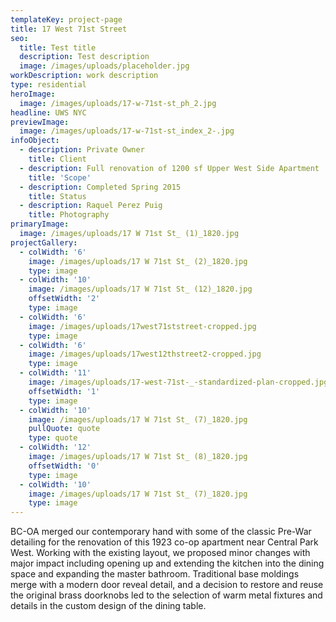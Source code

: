 ```yaml
---
templateKey: project-page
title: 17 West 71st Street
seo: 
  title: Test title
  description: Test description
  image: /images/uploads/placeholder.jpg
workDescription: work description
type: residential
heroImage:
  image: /images/uploads/17-w-71st-st_ph_2.jpg
headline: UWS NYC
previewImage:
  image: /images/uploads/17-w-71st-st_index_2-.jpg
infoObject:
  - description: Private Owner
    title: Client
  - description: Full renovation of 1200 sf Upper West Side Apartment
    title: 'Scope'
  - description: Completed Spring 2015
    title: Status
  - description: Raquel Perez Puig
    title: Photography
primaryImage:
  image: /images/uploads/17 W 71st St_ (1)_1820.jpg
projectGallery:
  - colWidth: '6'
    image: /images/uploads/17 W 71st St_ (2)_1820.jpg
    type: image
  - colWidth: '10'
    image: /images/uploads/17 W 71st St_ (12)_1820.jpg
    offsetWidth: '2'
    type: image
  - colWidth: '6'
    image: /images/uploads/17west71ststreet-cropped.jpg
    type: image
  - colWidth: '6'
    image: /images/uploads/17west12thstreet2-cropped.jpg
    type: image
  - colWidth: '11'
    image: /images/uploads/17-west-71st-_-standardized-plan-cropped.jpg
    offsetWidth: '1'
    type: image
  - colWidth: '10'
    image: /images/uploads/17 W 71st St_ (7)_1820.jpg
    pullQuote: quote
    type: quote
  - colWidth: '12'
    image: /images/uploads/17 W 71st St_ (8)_1820.jpg
    offsetWidth: '0'
    type: image
  - colWidth: '10'
    image: /images/uploads/17 W 71st St_ (7)_1820.jpg
    type: image
---
```

BC-OA merged our contemporary hand with some of the classic Pre-War detailing for the renovation of this 1923 co-op apartment near Central Park West. Working with the existing layout, we proposed minor changes with major impact including opening up and extending the kitchen into the dining space and expanding the master bathroom. Traditional base moldings merge with a modern door reveal detail, and a decision to restore and reuse the original brass doorknobs led to the selection of warm metal fixtures and details in the custom design of the dining table.
